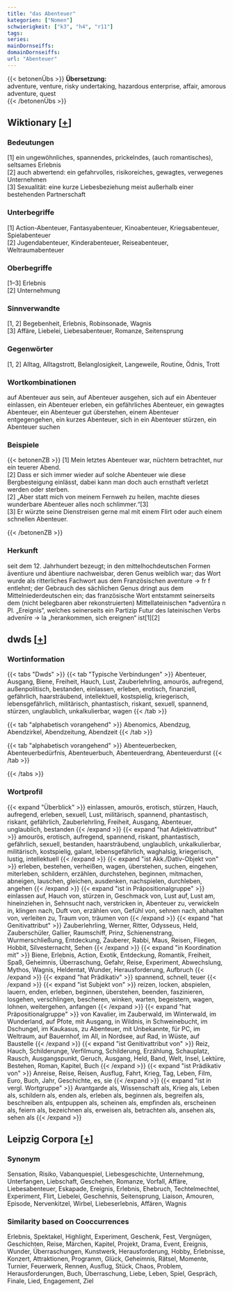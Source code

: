 ```yaml
---
title: "das Abenteuer"
kategorien: ["Nomen"]
schwierigkeit: ["k3", "h4", "r11"]
tags:
series:
mainDornseiffs:
domainDornseiffs:
url: "Abenteuer"
---
```


{{< betonenÜbs >}}
**Übersetzung:**  
adventure, venture, risky undertaking, hazardous enterprise, affair, amorous adventure, quest  
{{< /betonenÜbs >}}

## Wiktionary [[+](https://de.wiktionary.org/wiki/Abenteuer)]

### Bedeutungen
[1] ein ungewöhnliches, spannendes, prickelndes, (auch romantisches), seltsames Erlebnis  
[2] auch abwertend: ein gefahrvolles, risikoreiches, gewagtes, verwegenes Unternehmen  
[3] Sexualität: eine kurze Liebesbeziehung meist außerhalb einer bestehenden Partnerschaft  

### Unterbegriffe
[1] Action-Abenteuer, Fantasyabenteuer, Kinoabenteuer, Kriegsabenteuer, Spielabenteuer  
[2] Jugendabenteuer, Kinderabenteuer, Reiseabenteuer, Weltraumabenteuer  

### Oberbegriffe
[1–3] Erlebnis  
[2] Unternehmung  

### Sinnverwandte
[1, 2] Begebenheit, Erlebnis, Robinsonade, Wagnis  
[3] Affäre, Liebelei, Liebesabenteuer, Romanze, Seitensprung  

### Gegenwörter
[1, 2] Alltag, Alltagstrott, Belanglosigkeit, Langeweile, Routine, Ödnis, Trott  

### Wortkombinationen
auf Abenteuer aus sein, auf Abenteuer ausgehen, sich auf ein Abenteuer einlassen, ein Abenteuer erleben, ein gefährliches Abenteuer, ein gewagtes Abenteuer, ein Abenteuer gut überstehen, einem Abenteuer entgegengehen, ein kurzes Abenteuer, sich in ein Abenteuer stürzen, ein Abenteuer suchen  

### Beispiele
{{< betonenZB >}}
[1] Mein letztes Abenteuer war, nüchtern betrachtet, nur ein teuerer Abend.  
[2] Dass er sich immer wieder auf solche Abenteuer wie diese Bergbesteigung einlässt, dabei kann man doch auch ernsthaft verletzt werden oder sterben.  
[2] „Aber statt mich von meinem Fernweh zu heilen, machte dieses wunderbare Abenteuer alles noch schlimmer.“[3]  
[3] Er würzte seine Dienstreisen gerne mal mit einem Flirt oder auch einem schnellen Abenteuer.  

{{< /betonenZB >}}
### Herkunft
seit dem 12. Jahrhundert bezeugt; in den mittelhochdeutschen Formen āventiure und ābentiure nachweisbar, deren Genus weiblich war; das Wort wurde als ritterliches Fachwort aus dem Französischen aventure → fr f entlehnt; der Gebrauch des sächlichen Genus dringt aus dem Mittelniederdeutschen ein; das französische Wort entstammt seinerseits dem (nicht belegbaren aber rekonstruierten) Mittellateinischen *adventūra n Pl. „Ereignis“, welches seinerseits ein Partizip Futur des lateinischen Verbs advenīre → la „herankommen, sich ereignen“ ist[1][2]  



## dwds [[+](https://www.dwds.de/wb/Abenteuer)]

### Wortinformation
{{< tabs "Dwds" >}}
{{< tab "Typische Verbindungen" >}}
Abenteuer, Ausgang, Biene, Freiheit, Hauch, Lust, Zauberlehrling, amourös, aufregend, außenpolitisch, bestanden, einlassen, erleben, erotisch, finanziell, gefährlich, haarsträubend, intellektuell, kostspielig, kriegerisch, lebensgefährlich, militärisch, phantastisch, riskant, sexuell, spannend, stürzen, unglaublich, unkalkulierbar, wagen
{{< /tab >}}

{{< tab "alphabetisch vorangehend" >}}
Abenomics, Abendzug, Abendzirkel, Abendzeitung, Abendzeit
{{< /tab >}}

{{< tab "alphabetisch vorangehend" >}}
Abenteuerbecken, Abenteuerbedürfnis, Abenteuerbuch, Abenteuerdrang, Abenteuerdurst
{{< /tab >}}

{{< /tabs >}}

### Wortprofil
{{< expand "Überblick" >}} einlassen, amourös, erotisch, stürzen, Hauch, aufregend, erleben, sexuell, Lust, militärisch, spannend, phantastisch, riskant, gefährlich, Zauberlehrling, Freiheit, Ausgang, Abenteuer, unglaublich, bestanden {{< /expand >}}
{{< expand "hat Adjektivattribut" >}} amourös, erotisch, aufregend, spannend, riskant, phantastisch, gefährlich, sexuell, bestanden, haarsträubend, unglaublich, unkalkulierbar, militärisch, kostspielig, galant, lebensgefährlich, waghalsig, kriegerisch, lustig, intellektuell {{< /expand >}}
{{< expand "ist Akk./Dativ-Objekt von" >}} erleben, bestehen, verheißen, wagen, überstehen, suchen, eingehen, miterleben, schildern, erzählen, durchstehen, beginnen, mitmachen, abneigen, lauschen, gleichen, ausdenken, nachspielen, durchleben, angehen {{< /expand >}}
{{< expand "ist in Präpositionalgruppe" >}} einlassen auf, Hauch von, stürzen in, Geschmack von, Lust auf, Lust am, hineinziehen in, Sehnsucht nach, verstricken in, Abenteuer zu, verwickeln in, klingen nach, Duft von, erzählen von, Gefühl von, sehnen nach, abhalten von, verleiten zu, Traum von, träumen von {{< /expand >}}
{{< expand "hat Genitivattribut" >}} Zauberlehrling, Werner, Ritter, Odysseus, Held, Zauberschüler, Gallier, Raumschiff, Prinz, Schienenstrang, Wurmerschließung, Entdeckung, Zauberer, Rabbi, Maus, Reisen, Fliegen, Hobbit, Silvesternacht, Sehen {{< /expand >}}
{{< expand "in Koordination mit" >}} Biene, Erlebnis, Action, Exotik, Entdeckung, Romantik, Freiheit, Spaß, Geheimnis, Überraschung, Gefahr, Reise, Experiment, Abwechslung, Mythos, Wagnis, Heldentat, Wunder, Herausforderung, Aufbruch {{< /expand >}}
{{< expand "hat Prädikativ" >}} spannend, schnell, teuer {{< /expand >}}
{{< expand "ist Subjekt von" >}} reizen, locken, abspielen, lauern, enden, erleben, beginnen, überstehen, beenden, faszinieren, losgehen, verschlingen, bescheren, winken, warten, begeistern, wagen, lohnen, weitergehen, anfangen {{< /expand >}}
{{< expand "hat Präpositionalgruppe" >}} von Kavalier, im Zauberwald, im Winterwald, im Wunderland, auf Pfote, mit Ausgang, in Wildnis, in Schweinebucht, im Dschungel, im Kaukasus, zu Abenteuer, mit Unbekannte, für PC, im Weltraum, auf Bauernhof, im All, in Nordsee, auf Rad, in Wüste, auf Baustelle {{< /expand >}}
{{< expand "ist Genitivattribut von" >}} Reiz, Hauch, Schilderunge, Verfilmung, Schilderung, Erzählung, Schauplatz, Rausch, Ausgangspunkt, Geruch, Ausgang, Held, Band, Welt, Insel, Lektüre, Bestehen, Roman, Kapitel, Buch {{< /expand >}}
{{< expand "ist Prädikativ von" >}} Anreise, Reise, Reisen, Ausflug, Fahrt, Krieg, Tag, Leben, Film, Euro, Buch, Jahr, Geschichte, es, sie {{< /expand >}}
{{< expand "ist in vergl. Wortgruppe" >}} Avantgarde als, Wissenschaft als, Krieg als, Leben als, schildern als, enden als, erleben als, beginnen als, begreifen als, beschreiben als, entpuppen als, scheinen als, empfinden als, erscheinen als, feiern als, bezeichnen als, erweisen als, betrachten als, ansehen als, sehen als {{< /expand >}}

## Leipzig Corpora [[+](https://corpora.uni-leipzig.de/en/res?word=Abenteuer&corpusId=deu_newscrawl-public_2018)]


### Synonym
Sensation, Risiko, Vabanquespiel, Liebesgeschichte, Unternehmung, Unterfangen, Liebschaft, Geschehen, Romanze, Vorfall, Affäre, Liebesabenteuer, Eskapade, Ereignis, Erlebnis, Ehebruch, Techtelmechtel, Experiment, Flirt, Liebelei, Geschehnis, Seitensprung, Liaison, Amouren, Episode, Nervenkitzel, Wirbel, Liebeserlebnis, Affären, Wagnis


### Similarity based on Cooccurrences
Erlebnis, Spektakel, Highlight, Experiment, Geschenk, Fest, Vergnügen, Geschichten, Reise, Märchen, Kapitel, Projekt, Drama, Event, Ereignis, Wunder, Überraschungen, Kunstwerk, Herausforderung, Hobby, Erlebnisse, Konzert, Attraktionen, Programm, Glück, Geheimnis, Rätsel, Momente, Turnier, Feuerwerk, Rennen, Ausflug, Stück, Chaos, Problem, Herausforderungen, Buch, Überraschung, Liebe, Leben, Spiel, Gespräch, Finale, Lied, Engagement, Ziel

